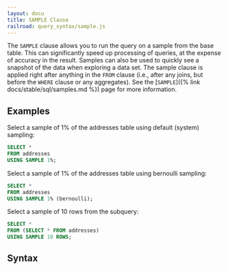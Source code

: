 ```yaml
---
layout: docu
title: SAMPLE Clause
railroad: query_syntax/sample.js
---
```


The `SAMPLE` clause allows you to run the query on a sample from the base table. This can significantly speed up processing of queries, at the expense of accuracy in the result. Samples can also be used to quickly see a snapshot of the data when exploring a data set. The sample clause is applied right after anything in the `FROM` clause (i.e., after any joins, but before the `WHERE` clause or any aggregates). See the [`SAMPLE`]({% link docs/stable/sql/samples.md %}) page for more information.

## Examples

Select a sample of 1% of the addresses table using default (system) sampling:

```sql
SELECT *
FROM addresses
USING SAMPLE 1%;
```

Select a sample of 1% of the addresses table using bernoulli sampling:

```sql
SELECT *
FROM addresses
USING SAMPLE 1% (bernoulli);
```

Select a sample of 10 rows from the subquery:

```sql
SELECT *
FROM (SELECT * FROM addresses)
USING SAMPLE 10 ROWS;
```

## Syntax

<div id="rrdiagram"></div>
